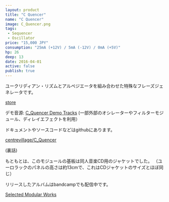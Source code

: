 ```yaml
---
layout: product
title: "C Quencer"
name: "C Quencer"
image: C_Quencer.png
tags:
 - Sequencer
 - Oscillator
price: "15,000 JPY"
consumption: "25mA (+12V) / 5mA (-12V) / 0mA (+5V)"
hp: 26
deep: 13
date: 2016-04-01
active: false
publish: true
---
```


ユークリディアン・リズムとアルペジエータを組み合わせた特殊なフレーズジェネレータです。

[store](https://centrevillage.stores.jp/items/616009a5edf49f696f8d42ad)

デモ音源:
[C_Quencer Demo Tracks](https://centrevillage.bandcamp.com/album/c-quencer-demo-tracks)
(一部外部のオシレーターやフィルターモジュール、ディレイエフェクトを利用）

ドキュメントやソースコードなどはgithubにあります。

[centrevillage/C_Quencer](https://github.com/centrevillage/C_Quencer)

(裏話)

もともとは、このモジュールの基板は同人音楽CD用のジャケットでした。
（ユーロラックのパネルの高さは約13cmで、これはCDジャケットのサイズとほぼ同じ）

リリースしたアルバムはbandcampでも配信中です。

[Selected Modular Works](https://centrevillage.bandcamp.com/album/selected-modular-works)

